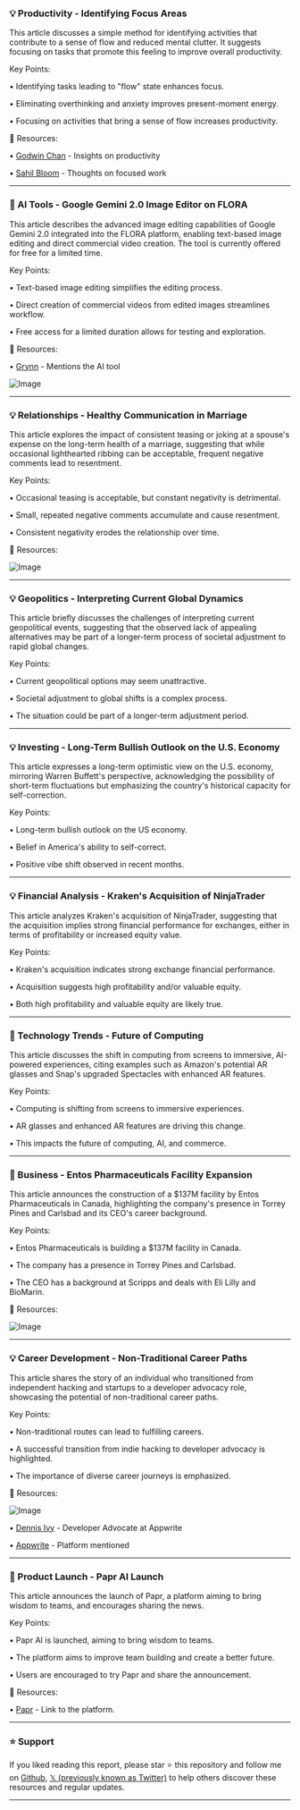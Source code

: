 ### 💡 Productivity - Identifying Focus Areas

This article discusses a simple method for identifying activities that contribute to a sense of flow and reduced mental clutter.  It suggests focusing on tasks that promote this feeling to improve overall productivity.

Key Points:

• Identifying tasks leading to "flow" state enhances focus.


• Eliminating overthinking and anxiety improves present-moment energy.


• Focusing on activities that bring a sense of flow increases productivity.


🔗 Resources:

• [Godwin Chan](https://x.com/godwinhschan) - Insights on productivity


• [Sahil Bloom](https://x.com/SahilBloom) - Thoughts on focused work


---

### 🚀 AI Tools - Google Gemini 2.0 Image Editor on FLORA

This article describes the advanced image editing capabilities of Google Gemini 2.0 integrated into the FLORA platform, enabling text-based image editing and direct commercial video creation.  The tool is currently offered for free for a limited time.

Key Points:

• Text-based image editing simplifies the editing process.


• Direct creation of commercial videos from edited images streamlines workflow.


• Free access for a limited duration allows for testing and exploration.



🔗 Resources:

• [Grynn](https://x.com/Grynn) - Mentions the AI tool


![Image](https://pbs.twimg.com/ext_tw_video_thumb/1902950150370455552/pu/img/Pnc-UFfyflfwZ6ko.jpg)


---

### 💡 Relationships - Healthy Communication in Marriage

This article explores the impact of consistent teasing or joking at a spouse's expense on the long-term health of a marriage, suggesting that while occasional lighthearted ribbing can be acceptable, frequent negative comments lead to resentment.

Key Points:

• Occasional teasing is acceptable, but constant negativity is detrimental.


• Small, repeated negative comments accumulate and cause resentment.


• Consistent negativity erodes the relationship over time.



🔗 Resources:

![Image](https://pbs.twimg.com/media/GmkkSTCaEAEZkJ-?format=jpg&name=small)


---

### 💡 Geopolitics - Interpreting Current Global Dynamics

This article briefly discusses the challenges of interpreting current geopolitical events, suggesting that the observed lack of appealing alternatives may be part of a longer-term process of societal adjustment to rapid global changes.

Key Points:

• Current geopolitical options may seem unattractive.


• Societal adjustment to global shifts is a complex process.


• The situation could be part of a longer-term adjustment period.



---

### 💡 Investing - Long-Term Bullish Outlook on the U.S. Economy

This article expresses a long-term optimistic view on the U.S. economy, mirroring Warren Buffett's perspective, acknowledging the possibility of short-term fluctuations but emphasizing the country's historical capacity for self-correction.

Key Points:

• Long-term bullish outlook on the US economy.


• Belief in America's ability to self-correct.


•  Positive vibe shift observed in recent months.



---

### 💡 Financial Analysis - Kraken's Acquisition of NinjaTrader

This article analyzes Kraken's acquisition of NinjaTrader, suggesting that the acquisition implies strong financial performance for exchanges, either in terms of profitability or increased equity value.

Key Points:

• Kraken's acquisition indicates strong exchange financial performance.


•  Acquisition suggests high profitability and/or valuable equity.


•  Both high profitability and valuable equity are likely true.



---

### 🚀 Technology Trends - Future of Computing

This article discusses the shift in computing from screens to immersive, AI-powered experiences, citing examples such as Amazon's potential AR glasses and Snap's upgraded Spectacles with enhanced AR features.

Key Points:

• Computing is shifting from screens to immersive experiences.


• AR glasses and enhanced AR features are driving this change.


• This impacts the future of computing, AI, and commerce.


---

### 🚀 Business - Entos Pharmaceuticals Facility Expansion

This article announces the construction of a $137M facility by Entos Pharmaceuticals in Canada, highlighting the company's presence in Torrey Pines and Carlsbad and its CEO's career background.

Key Points:

• Entos Pharmaceuticals is building a $137M facility in Canada.


• The company has a presence in Torrey Pines and Carlsbad.


• The CEO has a background at Scripps and deals with Eli Lilly and BioMarin.


🔗 Resources:

![Image](https://pbs.twimg.com/media/Gmkf-BRaAAAALRB?format=jpg&name=small)


---

### 💡 Career Development - Non-Traditional Career Paths

This article shares the story of an individual who transitioned from independent hacking and startups to a developer advocacy role, showcasing the potential of non-traditional career paths.

Key Points:

• Non-traditional routes can lead to fulfilling careers.


•  A successful transition from indie hacking to developer advocacy is highlighted.


• The importance of diverse career journeys is emphasized.


🔗 Resources:

![Image](https://pbs.twimg.com/ext_tw_video_thumb/1903079149549322240/pu/img/Lua4EtFAZeKsi2iO.jpg)


• [Dennis Ivy](https://x.com/dennisivy11) - Developer Advocate at Appwrite


• [Appwrite](https://x.com/appwrite) -  Platform mentioned


---

### 🚀 Product Launch - Papr AI Launch

This article announces the launch of Papr, a platform aiming to bring wisdom to teams, and encourages sharing the news.

Key Points:

• Papr AI is launched, aiming to bring wisdom to teams.


• The platform aims to improve team building and create a better future.


• Users are encouraged to try Papr and share the announcement.


🔗 Resources:

• [Papr](https://papr.ai) -  Link to the platform.


---

### ⭐️ Support

If you liked reading this report, please star ⭐️ this repository and follow me on [Github](https://github.com/Drix10), [𝕏 (previously known as Twitter)](https://x.com/DRIX_10_) to help others discover these resources and regular updates.

---